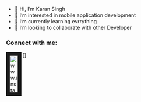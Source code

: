 - 👋 Hi, I’m Karan Singh
- 👀 I’m interested in mobile application development
- 🌱 I’m currently learning evrrything
- 💞️ I’m looking to collaborate with other Developer
### Connect with me:

[<img align='left' alt='www.instagram.com' src="Vhttps://image.flaticon.com/icons/png/512/174/174855.png" width="22px" height="100" border="10"/>]



